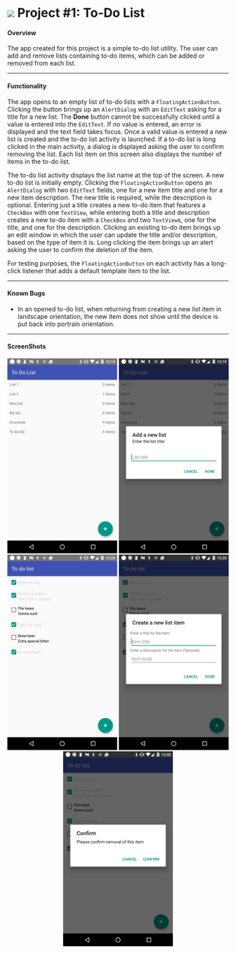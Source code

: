 # ![](https://ga-dash.s3.amazonaws.com/production/assets/logo-9f88ae6c9c3871690e33280fcf557f33.png) Project #1: To-Do List

#### Overview

The app created for this project is a simple to-do list utility. The user can add and remove lists containing to-do items, which can be added or removed from each list.

---

#### Functionality

The app opens to an empty list of to-do lists with a `FloatingActionButton`. Clicking the button brings up an `AlertDialog` with an `EditText` asking for a title for a new list. The **Done** button cannot be successfully clicked until a value is entered into the `EditText`. If no value is entered, an error is displayed and the text field takes focus. Once a valid value is entered a new list is created and the to-do list activity is launched. If a to-do list is long clicked in the main activity, a dialog is displayed asking the user to confirm removing the list. Each list item on this screen also displays the number of items in the to-do list.

The to-do list activity displays the list name at the top of the screen. A new to-do list is initially empty. Clicking the `FloatingActionButton` opens an `AlertDialog` with two `EditText` fields, one for a new item title and one for a new item description. The new title is required, while the description is optional. Entering just a title creates a new to-do item that features a `CheckBox` with one `TextView`, while entering both a title and description creates a new to-do item with a `CheckBox` and two `TextView`s, one for the title, and one for the description. Clicking an existing to-do item brings up an edit window in which the user can update the title and/or description, based on the type of item it is. Long clicking the item brings up an alert asking the user to confirm the deletion of the item.

For testing purposes, the `FloatingActionButton` on each activity has a long-click listener that adds a default template item to the list.

---

#### Known Bugs

- In an opened to-do list, when returning from creating a new list item in landscape orientation, the new item does not show until the device is put back into portrain orientation.

---

#### ScreenShots

<p align="center">
  <img src="screenshots/screenshot1.jpg" width="250">
  <img src="screenshots/screenshot2.jpg" width="250">
  <img src="screenshots/screenshot3.jpg" width="250">
  <img src="screenshots/screenshot4.jpg" width="250">
  <img src="screenshots/screenshot.jpg" width="250">
</p>
